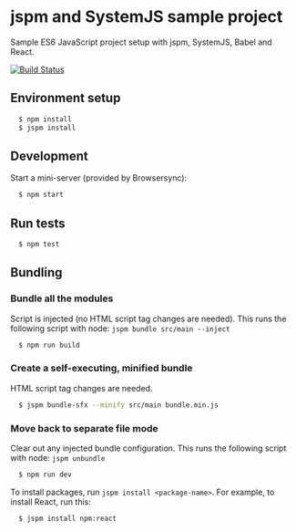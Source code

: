 # jspm and SystemJS sample project 
 
Sample ES6 JavaScript project setup with jspm, SystemJS, Babel and React.

[![Build Status](https://travis-ci.org/akikoo/systemjs-jspm-setup.svg?branch=master)](https://travis-ci.org/akikoo/systemjs-jspm-setup)

## Environment setup 

```sh
  $ npm install
  $ jspm install
```

## Development

Start a mini-server (provided by Browsersync):

```sh
  $ npm start
```

## Run tests

```sh
  $ npm test
```

## Bundling 

### Bundle all the modules 

Script is injected (no HTML script tag changes are needed). This runs the following script with node: `jspm bundle src/main --inject`

```sh
  $ npm run build
```

### Create a self-executing, minified bundle 
 
HTML script tag changes are needed.
 
```sh
  $ jspm bundle-sfx --minify src/main bundle.min.js
```

### Move back to separate file mode 

Clear out any injected bundle configuration. This runs the following script with node: `jspm unbundle`

```sh
  $ npm run dev 
```

To install packages, run `jspm install <package-name>`. For example, to install React, run this:

```sh
  $ jspm install npm:react
```